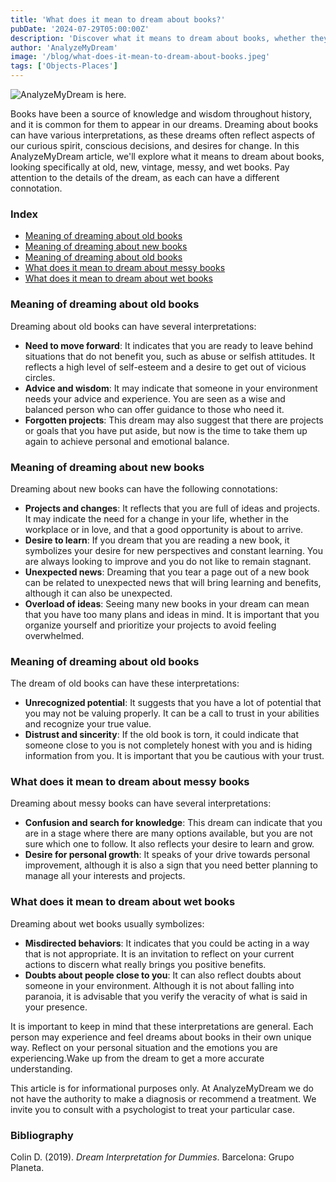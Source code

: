 ```yaml
---
title: 'What does it mean to dream about books?'
pubDate: '2024-07-29T05:00:00Z'
description: 'Discover what it means to dream about books, whether they are old, new, antique, messy, or wet. Explore how these dreams reflect your desires for change, personal growth, and relationship evaluation.'
author: 'AnalyzeMyDream'
image: '/blog/what-does-it-mean-to-dream-about-books.jpeg'
tags: ['Objects-Places']
---
```


![AnalyzeMyDream is here.](/blog/what-does-it-mean-to-dream-about-books.jpeg)

Books have been a source of knowledge and wisdom throughout history, and it is common for them to appear in our dreams. Dreaming about books can have various interpretations, as these dreams often reflect aspects of our curious spirit, conscious decisions, and desires for change. In this AnalyzeMyDream article, we'll explore what it means to dream about books, looking specifically at old, new, vintage, messy, and wet books. Pay attention to the details of the dream, as each can have a different connotation.

### Index

- [Meaning of dreaming about old books](#meaning-of-dreaming-about-old-books)
- [Meaning of dreaming about new books](#meaning-of-dreaming-about-new-books)
- [Meaning of dreaming about old books](#meaning-of-dreaming-about-old-books)
- [What does it mean to dream about messy books](#what-does-it-mean-to-dream-about-messy-books)
- [What does it mean to dream about wet books](#what-does-it-mean-to-dream-about-wet-books)

### Meaning of dreaming about old books

Dreaming about old books can have several interpretations:

- **Need to move forward**: It indicates that you are ready to leave behind situations that do not benefit you, such as abuse or selfish attitudes. It reflects a high level of self-esteem and a desire to get out of vicious circles.
- **Advice and wisdom**: It may indicate that someone in your environment needs your advice and experience. You are seen as a wise and balanced person who can offer guidance to those who need it.
- **Forgotten projects**: This dream may also suggest that there are projects or goals that you have put aside, but now is the time to take them up again to achieve personal and emotional balance.

### Meaning of dreaming about new books

Dreaming about new books can have the following connotations:

- **Projects and changes**: It reflects that you are full of ideas and projects. It may indicate the need for a change in your life, whether in the workplace or in love, and that a good opportunity is about to arrive.
- **Desire to learn**: If you dream that you are reading a new book, it symbolizes your desire for new perspectives and constant learning. You are always looking to improve and you do not like to remain stagnant.
- **Unexpected news**: Dreaming that you tear a page out of a new book can be related to unexpected news that will bring learning and benefits, although it can also be unexpected.
- **Overload of ideas**: Seeing many new books in your dream can mean that you have too many plans and ideas in mind. It is important that you organize yourself and prioritize your projects to avoid feeling overwhelmed.

### Meaning of dreaming about old books

The dream of old books can have these interpretations:

- **Unrecognized potential**: It suggests that you have a lot of potential that you may not be valuing properly. It can be a call to trust in your abilities and recognize your true value.
- **Distrust and sincerity**: If the old book is torn, it could indicate that someone close to you is not completely honest with you and is hiding information from you. It is important that you be cautious with your trust.

### What does it mean to dream about messy books

Dreaming about messy books can have several interpretations:

- **Confusion and search for knowledge**: This dream can indicate that you are in a stage where there are many options available, but you are not sure which one to follow. It also reflects your desire to learn and grow.
- **Desire for personal growth**: It speaks of your drive towards personal improvement, although it is also a sign that you need better planning to manage all your interests and projects.

### What does it mean to dream about wet books

Dreaming about wet books usually symbolizes:

- **Misdirected behaviors**: It indicates that you could be acting in a way that is not appropriate. It is an invitation to reflect on your current actions to discern what really brings you positive benefits.
- **Doubts about people close to you**: It can also reflect doubts about someone in your environment. Although it is not about falling into paranoia, it is advisable that you verify the veracity of what is said in your presence.

It is important to keep in mind that these interpretations are general. Each person may experience and feel dreams about books in their own unique way. Reflect on your personal situation and the emotions you are experiencing.Wake up from the dream to get a more accurate understanding.

This article is for informational purposes only. At AnalyzeMyDream we do not have the authority to make a diagnosis or recommend a treatment. We invite you to consult with a psychologist to treat your particular case.

### Bibliography

Colin D. (2019). *Dream Interpretation for Dummies*. Barcelona: Grupo Planeta.
